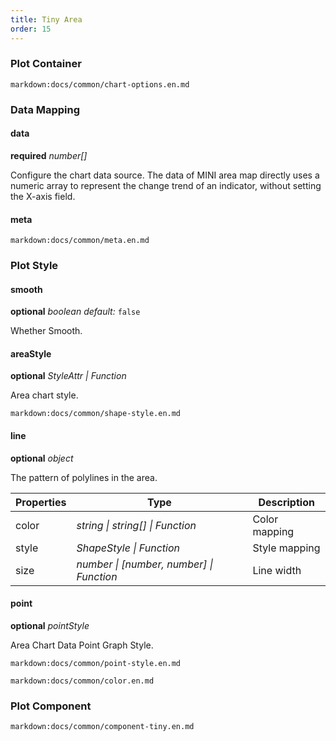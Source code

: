 ```yaml
---
title: Tiny Area
order: 15
---
```


### Plot Container

`markdown:docs/common/chart-options.en.md`

### Data Mapping

#### data

<description>**required** _number[]_</description>

Configure the chart data source. The data of MINI area map directly uses a numeric array to represent the change trend of an indicator, without setting the X-axis field.

#### meta

`markdown:docs/common/meta.en.md`

### Plot Style

#### smooth

<description>**optional** _boolean_ _default:_ `false`</description>

Whether Smooth.

#### areaStyle

<description>**optional** _StyleAttr | Function_</description>

Area chart style.

`markdown:docs/common/shape-style.en.md`

#### line

<description>**optional** _object_</description>

The pattern of polylines in the area.

| Properties | Type                                     | Description   |
| ---------- | ---------------------------------------- | ------------- |
| color      | _string \| string[] \| Function_         | Color mapping |
| style      | _ShapeStyle \| Function_                 | Style mapping |
| size       | _number \| [number, number] \| Function_ | Line width    |

#### point

<description>**optional** _pointStyle_</description>

Area Chart Data Point Graph Style.

`markdown:docs/common/point-style.en.md`

`markdown:docs/common/color.en.md`

### Plot Component

`markdown:docs/common/component-tiny.en.md`
